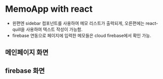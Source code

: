 # MemoApp with react
- 왼편엔 sidebar 컴포넌트를 사용하여 메모 리스트가 출력되게, 오른편에는 react-quill을 사용하여 텍스트 작성이 가능함. 
- firebase 연동으로 페이지에 입력한 메모들은 cloud firebase에서 확인 가능.


## 메인페이지 화면

## firebase 화면
